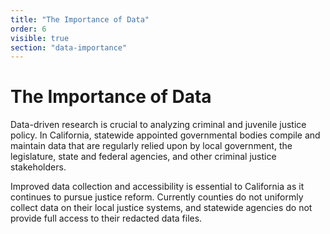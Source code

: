 ```yaml
---
title: "The Importance of Data"
order: 6
visible: true
section: "data-importance"
---
```


# The Importance of Data

Data-driven research is crucial to analyzing criminal and juvenile justice policy. In California, statewide appointed governmental bodies compile and maintain data that are regularly relied upon by local government, the legislature, state and federal agencies, and other criminal justice stakeholders.

Improved data collection and accessibility is essential to California as it continues to pursue justice reform. Currently counties do not uniformly collect data on their local justice systems, and statewide agencies do not provide full access to their redacted data files.
